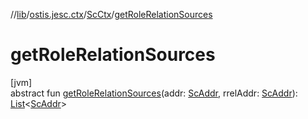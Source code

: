 //[lib](../../../index.md)/[ostis.jesc.ctx](../index.md)/[ScCtx](index.md)/[getRoleRelationSources](get-role-relation-sources.md)

# getRoleRelationSources

[jvm]\
abstract fun [getRoleRelationSources](get-role-relation-sources.md)(addr: [ScAddr](../../ostis.jesc.client.model.addr/-sc-addr/index.md), rrelAddr: [ScAddr](../../ostis.jesc.client.model.addr/-sc-addr/index.md)): [List](https://kotlinlang.org/api/latest/jvm/stdlib/kotlin.collections/-list/index.html)&lt;[ScAddr](../../ostis.jesc.client.model.addr/-sc-addr/index.md)&gt;
